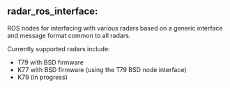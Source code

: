 ## radar_ros_interface:
ROS nodes for interfacing with various radars based on a generic interface and message format common to all radars.

Currently supported radars include:

- T79 with BSD firmware
- K77 with BSD firmware (using the T79 BSD node interface)
- K79 (in progress)